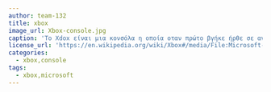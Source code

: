 ```yaml
---
author: team-132
title: xbox
image_url: Xbox-console.jpg
caption: 'Το Xdox είναι μια κονσόλα η οποία οταν πρώτο βγήκε ήρθε σε ανταγωνισμό με το "play station" ειναι μια κονσόλα ψυχαγωγίας. Η χρήση του είναι εφικτή και μία τηλεόραση που υποστηρίζει σύνδεση με AV,VCR ή HDMI , ο χρήστης μπορεί να επιλέξει να παίξει διάφορα παιχνίδια με ένα ιδιαίτερα ελκυστικό πακέτο ονόματι Xbox Game Pass...'
license_url: 'https://en.wikipedia.org/wiki/Xbox#/media/File:Microsoft-Xbox-One-Console-Set-wKinect.jpg'
categories:
  - xbox,console
tags:
  - xbox,microsoft
---
```

